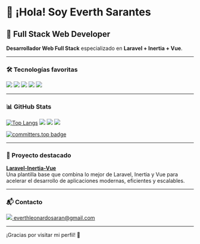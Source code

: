# 👋 ¡Hola! Soy Everth Sarantes

## 🚀 Full Stack Web Developer

**Desarrollador Web Full Stack** especializado en **Laravel + Inertia + Vue**.

---

### 🛠️ Tecnologías favoritas

<p>
  <img src="https://img.shields.io/badge/Laravel-FF2D20?style=for-the-badge&logo=laravel&logoColor=white" />
  <img src="https://img.shields.io/badge/Inertia.js-8A2BE2?style=for-the-badge&logo=inertia&logoColor=white" />
  <img src="https://img.shields.io/badge/Vue.js-42b883?style=for-the-badge&logo=vue.js&logoColor=white" />
  <img src="https://img.shields.io/badge/MySQL-005C84?style=for-the-badge&logo=mysql&logoColor=white" />
  <img src="https://img.shields.io/badge/PHP-777BB4?style=for-the-badge&logo=php&logoColor=white" />
</p>

---

### 📊 GitHub Stats

[![Top Langs](https://github-readme-stats.vercel.app/api/top-langs/?username=EverthSarantes&layout=compact&theme=github_dark)](https://github.com/anuraghazra/github-readme-stats)
![](https://github-profile-summary-cards.vercel.app/api/cards/profile-details?username=EverthSarantes&theme=github_dark)
![](https://github-readme-stats-git-masterrstaa-rickstaa.vercel.app/api?username=EverthSarantes&theme=github_dark)
![](https://github-profile-trophy.vercel.app/?username=EverthSarantes&theme=github_dark)

[![committers.top badge](https://user-badge.committers.top/nicaragua_private/EverthSarantes.svg)](https://user-badge.committers.top/nicaragua_private/EverthSarantes)

---

### 🌟 Proyecto destacado

**[Laravel-Inertia-Vue](https://github.com/EverthSarantes/Laravel-Inertia-Vue)**  
Una plantilla base que combina lo mejor de Laravel, Inertia y Vue para acelerar el desarrollo de aplicaciones modernas, eficientes y escalables.

---

### 📬 Contacto

<a href="mailto:everthleonardosaran@gmail.com">
  <img src="https://img.shields.io/badge/Gmail-D14836?style=for-the-badge&logo=gmail&logoColor=white" />
  everthleonardosaran@gmail.com
</a>

---

¡Gracias por visitar mi perfil! 🚀
